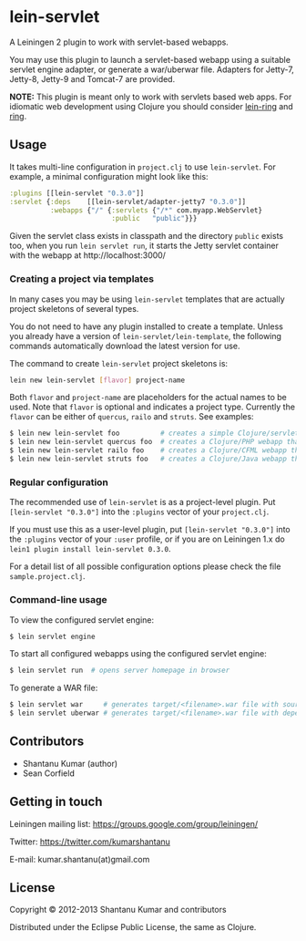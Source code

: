 # lein-servlet

A Leiningen 2 plugin to work with servlet-based webapps.

You may use this plugin to launch a servlet-based webapp using a suitable
servlet engine adapter, or generate a war/uberwar file. Adapters for
Jetty-7, Jetty-8, Jetty-9 and Tomcat-7 are provided.

**NOTE:** This plugin is meant only to work with servlets based web apps. For
idiomatic web development using Clojure you should consider
[lein-ring](https://github.com/weavejester/lein-ring)
and [ring](https://github.com/ring-clojure/ring).


## Usage

It takes multi-line configuration in `project.clj` to use `lein-servlet`. For
example, a minimal configuration might look like this:

```clojure
:plugins [[lein-servlet "0.3.0"]]
:servlet {:deps    [[lein-servlet/adapter-jetty7 "0.3.0"]]
          :webapps {"/" {:servlets {"/*" com.myapp.WebServlet}
                         :public   "public"}}}
```

Given the servlet class exists in classpath and the directory `public` exists
too, when you run `lein servlet run`, it starts the Jetty servlet container
with the webapp at http://localhost:3000/


### Creating a project via templates

In many cases you may be using `lein-servlet` templates that are actually
project skeletons of several types.

You do not need to have any plugin installed to create a template. Unless you
already have a version of `lein-servlet/lein-template`, the following commands
automatically download the latest version for use.

The command to create `lein-servlet` project skeletons is:

```bash
lein new lein-servlet [flavor] project-name
```

Both `flavor` and `project-name` are placeholders for the actual names to be
used. Note that `flavor` is optional and indicates a project type. Currently
the `flavor` can be either of `quercus`, `railo` and `struts`. See examples:

```bash
$ lein new lein-servlet foo          # creates a simple Clojure/servlet webapp
$ lein new lein-servlet quercus foo  # creates a Clojure/PHP webapp that uses Quercus
$ lein new lein-servlet railo foo    # creates a Clojure/CFML webapp that uses Railo
$ lein new lein-servlet struts foo   # creates a Clojure/Java webapp that uses Struts1
```


### Regular configuration

The recommended use of `lein-servlet` is as a project-level plugin. Put
`[lein-servlet "0.3.0"]` into the `:plugins` vector of your `project.clj`.

If you must use this as a user-level plugin, put `[lein-servlet "0.3.0"]`
into the `:plugins` vector of your `:user` profile, or if you are on
Leiningen 1.x do `lein1 plugin install lein-servlet 0.3.0`.

For a detail list of all possible configuration options please check the file
`sample.project.clj`.


### Command-line usage

To view the configured servlet engine:

```bash
$ lein servlet engine
```

To start all configured webapps using the configured servlet engine:

```bash
$ lein servlet run  # opens server homepage in browser
```

To generate a WAR file:

```bash
$ lein servlet war     # generates target/<filename>.war file with sources only
$ lein servlet uberwar # generates target/<filename>.war file with dependencies
```


## Contributors

* Shantanu Kumar (author)
* Sean Corfield


## Getting in touch

Leiningen mailing list: https://groups.google.com/group/leiningen/

Twitter: https://twitter.com/kumarshantanu

E-mail: kumar.shantanu(at)gmail.com


## License

Copyright © 2012-2013 Shantanu Kumar and contributors

Distributed under the Eclipse Public License, the same as Clojure.
